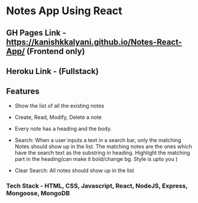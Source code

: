 # Notes App Using React

## GH Pages Link - https://kanishkkalyani.github.io/Notes-React-App/ (Frontend only)

## Heroku Link - (Fullstack)

## Features

- Show the list of all the existing notes

- Create, Read, Modify, Delete a note

- Every note has a heading and the body.

- Search: When a user inputs a text in a search bar, only the matching Notes should show up in the list.
  The matching notes are the ones which have the search text as the substring in heading. Highlight the matching part in the heading(can make it bold/change bg. Style is upto you )

- Clear Search: All notes should show up in the list

### Tech Stack - HTML, CSS, Javascript, React, NodeJS, Express, Mongoose, MongoDB
